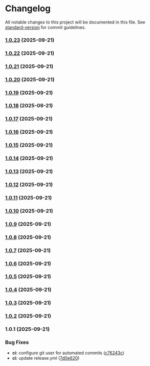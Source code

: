# Changelog

All notable changes to this project will be documented in this file. See [standard-version](https://github.com/conventional-changelog/standard-version) for commit guidelines.

### [1.0.23](https://github.com/airdn/test-pro/compare/v1.0.22...v1.0.23) (2025-09-21)

### [1.0.22](https://github.com/airdn/test-pro/compare/v1.0.21...v1.0.22) (2025-09-21)

### [1.0.21](https://github.com/airdn/test-pro/compare/v1.0.20...v1.0.21) (2025-09-21)

### [1.0.20](https://github.com/airdn/test-pro/compare/v1.0.19...v1.0.20) (2025-09-21)

### [1.0.19](https://github.com/airdn/test-pro/compare/v1.0.18...v1.0.19) (2025-09-21)

### [1.0.18](https://github.com/airdn/test-pro/compare/v1.0.17...v1.0.18) (2025-09-21)

### [1.0.17](https://github.com/airdn/test-pro/compare/v1.0.16...v1.0.17) (2025-09-21)

### [1.0.16](https://github.com/airdn/test-pro/compare/v1.0.15...v1.0.16) (2025-09-21)

### [1.0.15](https://github.com/airdn/test-pro/compare/v1.0.14...v1.0.15) (2025-09-21)

### [1.0.14](https://github.com/airdn/test-pro/compare/v1.0.13...v1.0.14) (2025-09-21)

### [1.0.13](https://github.com/airdn/test-pro/compare/v1.0.12...v1.0.13) (2025-09-21)

### [1.0.12](https://github.com/airdn/test-pro/compare/v1.0.11...v1.0.12) (2025-09-21)

### [1.0.11](https://github.com/airdn/test-pro/compare/v1.0.10...v1.0.11) (2025-09-21)

### [1.0.10](https://github.com/airdn/test-pro/compare/v1.0.9...v1.0.10) (2025-09-21)

### [1.0.9](https://github.com/airdn/test-pro/compare/v1.0.8...v1.0.9) (2025-09-21)

### [1.0.8](https://github.com/airdn/test-pro/compare/v1.0.7...v1.0.8) (2025-09-21)

### [1.0.7](https://github.com/airdn/test-pro/compare/v1.0.6...v1.0.7) (2025-09-21)

### [1.0.6](https://github.com/airdn/test-pro/compare/v1.0.5...v1.0.6) (2025-09-21)

### [1.0.5](https://github.com/airdn/test-pro/compare/v1.0.4...v1.0.5) (2025-09-21)

### [1.0.4](https://github.com/airdn/test-pro/compare/v1.0.3...v1.0.4) (2025-09-21)

### [1.0.3](https://github.com/airdn/test-pro/compare/v1.0.2...v1.0.3) (2025-09-21)

### [1.0.2](https://github.com/airdn/test-pro/compare/v1.0.1...v1.0.2) (2025-09-21)

### 1.0.1 (2025-09-21)


### Bug Fixes

* **ci:** configure git user for automated commits ([c76243c](https://github.com/airdn/test-pro/commit/c76243c5b942ce21092adcd562b6aa23ba30dc32))
* **ci:** update release.yml ([7d0e620](https://github.com/airdn/test-pro/commit/7d0e620c5cfc1134c6d51224abb343e1e7c4993c))
